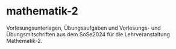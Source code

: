 # mathematik-2

Vorlesungsunterlagen, Übungsaufgaben und Vorlesungs- und Übungsmitschriften aus dem SoSe2024 für die Lehrveranstaltung Mathematik-2.
